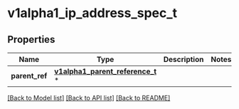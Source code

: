 # v1alpha1_ip_address_spec_t

## Properties
Name | Type | Description | Notes
------------ | ------------- | ------------- | -------------
**parent_ref** | [**v1alpha1_parent_reference_t**](v1alpha1_parent_reference.md) \* |  | 

[[Back to Model list]](../README.md#documentation-for-models) [[Back to API list]](../README.md#documentation-for-api-endpoints) [[Back to README]](../README.md)


